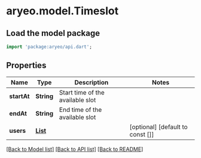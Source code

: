 # aryeo.model.Timeslot

## Load the model package
```dart
import 'package:aryeo/api.dart';
```

## Properties
Name | Type | Description | Notes
------------ | ------------- | ------------- | -------------
**startAt** | **String** | Start time of the available slot | 
**endAt** | **String** | End time of the available slot | 
**users** | [**List<User>**](User.md) |  | [optional] [default to const []]

[[Back to Model list]](../README.md#documentation-for-models) [[Back to API list]](../README.md#documentation-for-api-endpoints) [[Back to README]](../README.md)


